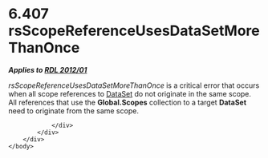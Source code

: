 <html dir="LTR" xmlns:mshelp="http://msdn.microsoft.com/mshelp" xmlns:ddue="http://ddue.schemas.microsoft.com/authoring/2003/5" xmlns:xlink="http://www.w3.org/1999/xlink" xmlns:tool="http://www.microsoft.com/tooltip">
    <head>
        <meta http-equiv="Content-Type" content="text/html; CHARSET=utf-8"></meta>
        <meta name="save" content="history"></meta>
        <title>6.407 rsScopeReferenceUsesDataSetMoreThanOnce</title>
        <xml>
            <mshelp:toctitle title="6.407 rsScopeReferenceUsesDataSetMoreThanOnce"></mshelp:toctitle>
            <mshelp:rltitle title="[MS-RDL]: rsScopeReferenceUsesDataSetMoreThanOnce"></mshelp:rltitle>
            <mshelp:keyword index="A" term="d678ab01-7397-4392-b2be-889aa41ca4a0"></mshelp:keyword>
            <mshelp:attr name="DCSext.ContentType" value="open specification"></mshelp:attr>
            <mshelp:attr name="AssetID" value="d678ab01-7397-4392-b2be-889aa41ca4a0"></mshelp:attr>
            <mshelp:attr name="TopicType" value="kbRef"></mshelp:attr>
            <mshelp:attr name="DCSext.Title" value="[MS-RDL]: rsScopeReferenceUsesDataSetMoreThanOnce" />
        </xml>
    </head>
    <body>
        <div id="header">
            <h1 class="heading">6.407 rsScopeReferenceUsesDataSetMoreThanOnce</h1>
        </div>
        <div id="mainSection">
            <div id="mainBody">
                <div id="allHistory" class="saveHistory"></div>
                <div id="sectionSection0" class="section" name="collapseableSection">
                    

<p><b><i>Applies to </i></b><a href="f165fb82-3c5a-4369-961c-128de233638c.htm"><b><i>RDL 2012/01</i></b></a></p>

<p><i>rsScopeReferenceUsesDataSetMoreThanOnce</i> is a critical
error that occurs when all scope references to <a href="a14782b0-2e2f-4305-83a3-3de3fd750b6a.htm">DataSet</a> do not originate
in the same scope. All references that use the <b>Global.Scopes</b> collection
to a target <b>DataSet</b> need to originate from the same scope.</p>


                </div>
            </div>
        </div>
    </body>
</html>